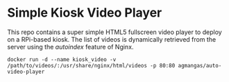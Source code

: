# Simple Kiosk Video Player

This repo contains a super simple HTML5 fullscreen video player to deploy on a RPi-based kiosk. The list of videos is dynamically retrieved from the server using the *autoindex* feature of Nginx.

```
docker run -d --name kiosk_video -v /path/to/videos/:/usr/share/nginx/html/videos -p 80:80 agmangas/auto-video-player
```